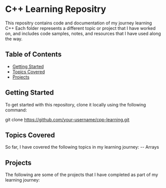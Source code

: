 # C++ Learning Repositry

This repositry contains code and documentation of my journey learning C++
Each folder represents a different topic or project that I have worked on, and includes code samples, notes, and resources that I have used along the way.



## Table of Contents

- [Getting Started](#getting-started)
- [Topics Covered](#topics-covered)
- [Projects](#projects)


## Getting Started

To get started with this repository, clone it locally using the following command:

git clone https://github.com/your-username/cpp-learning.git


## Topics Covered

So far, I have covered the following topics in my learning journey:
-- Arrays




## Projects

The following are some of the projects that I have completed as part of my learning journey:


